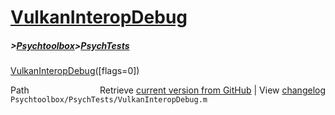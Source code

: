 # [VulkanInteropDebug](VulkanInteropDebug)
##### >[Psychtoolbox](Psychtoolbox)>[PsychTests](PsychTests)

[VulkanInteropDebug](VulkanInteropDebug)([flags=0])  
  




<div class="code_header" style="text-align:right;">
  <span style="float:left;">Path&nbsp;&nbsp;</span> <span class="counter">Retrieve <a href=
  "https://raw.github.com/Psychtoolbox-3/Psychtoolbox-3/beta/Psychtoolbox/PsychTests/VulkanInteropDebug.m">current version from GitHub</a> | View <a href=
  "https://github.com/Psychtoolbox-3/Psychtoolbox-3/commits/beta/Psychtoolbox/PsychTests/VulkanInteropDebug.m">changelog</a></span>
</div>
<div class="code">
  <code>Psychtoolbox/PsychTests/VulkanInteropDebug.m</code>
</div>

